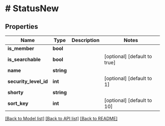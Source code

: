 # # StatusNew

## Properties

Name | Type | Description | Notes
------------ | ------------- | ------------- | -------------
**is_member** | **bool** |  |
**is_searchable** | **bool** |  | [optional] [default to true]
**name** | **string** |  |
**security_level_id** | **int** |  | [optional] [default to 1]
**shorty** | **string** |  |
**sort_key** | **int** |  | [optional] [default to 10]

[[Back to Model list]](../../README.md#models) [[Back to API list]](../../README.md#endpoints) [[Back to README]](../../README.md)
